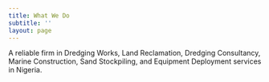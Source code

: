 ```yaml
---
title: What We Do
subtitle: ''
layout: page
---
```

A reliable firm in
Dredging Works, Land Reclamation, Dredging Consultancy, Marine Construction,
Sand Stockpiling, and Equipment Deployment services in Nigeria.